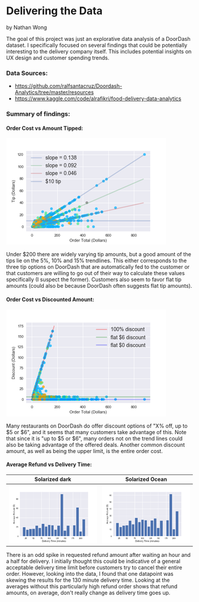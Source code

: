 # Delivering the Data
by Nathan Wong

The goal of this project was just an explorative data analysis of a DoorDash dataset. I specifically focused on several findings that could be potentially interesting to the delivery company itself. This includes potential insights on UX design and customer spending trends.

### Data Sources:
* https://github.com/ralfsantacruz/Doordash-Analytics/tree/master/resources
* https://www.kaggle.com/code/alrafikri/food-delivery-data-analytics

### Summary of findings:

#### Order Cost vs Amount Tipped:
![Order Cost vs Amount Tipped](artifacts/CostvsTip_fit.png)

Under $200 there are widely varying tip amounts, but a good amount of the tips lie on the 5%, 10% and 15% trendlines. This either corresponds to the three tip options on DoorDash that are automatically fed to the customer or that customers are willing to go out of their way to calculate these values specifically (I suspect the former). Customers also seem to favor flat tip amounts (could also be because DoorDash often suggests flat tip amounts).

#### Order Cost vs Discounted Amount:
![Order Cost vs Discounted Amount](artifacts/CostvsDiscount_fit.png)

Many restaurants on DoorDash do offer discount options of "X% off, up to $5 or $6", and it seems that many customers take advantage of this. Note that since it is "up to $5 or $6", many orders not on the trend lines could also be taking advantage of the offered deals. Another common discount amount, as well as being the upper limit, is the entire order cost.

#### Average Refund vs Delivery Time:
Solarized dark             |  Solarized Ocean
:-------------------------:|:-------------------------:
![Average Refund vs Delivery Time](artifacts/AvgRefundvsDelivery.png) |  ![Average Refund vs Delivery Time (Fixed!)](artifacts/AvgRefundvsDeliveryFixed.png)


There is an odd spike in requested refund amount after waiting an hour and a half for delivery. I initially thought this could be indicative of a general acceptable delivery time limit before customers try to cancel their entire order. However, looking into the data, I found that one datapoint was skewing the results for the 130 minute delivery time. Looking at the averages without this particularly high refund order shows that refund amounts, on average, don't really change as delivery time goes up.